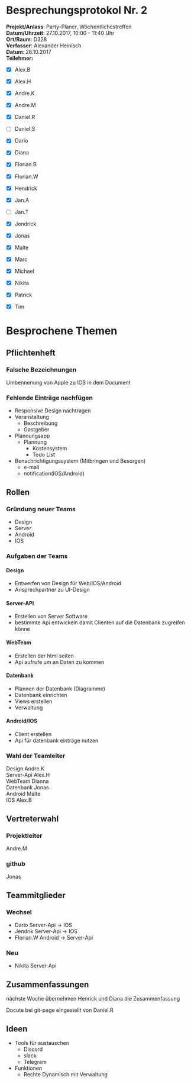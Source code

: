 # Besprechungsprotokol Nr. 2

**Projekt/Anlass**: Party-Planer, Wöchentlichestreffen  
**Datum/Uhrzeit**: 27.10.2017, 10:00 - 11:40 Uhr  
**Ort/Raum**: D328  
**Verfasser**: Alexander Heinisch  
**Datum**: 26.10.2017  
**Teilehmer:**

- [x] Alex.B
- [x] Alex.H
- [x] Andre.K
- [x] Andre.M
- [x] Daniel.R
- [ ] Daniel.S
- [x] Dario
- [x] Diana
- [x] Florian.B
- [x] Florian.W
- [x] Hendrick
- [x] Jan.A
- [ ] Jan.T
- [x] Jendrick
- [x] Jonas
- [x] Malte
- [x] Marc
- [x] Michael
- [x] Nikita
- [x] Patrick
- [x] Tim


# Besprochene Themen

## Pflichtenheft

### Falsche Bezeichnungen
Umbennenung von Apple zu IOS in dem Document


### Fehlende Einträge nachfügen
- Responsive Design nachtragen
- Veranstaltung
  - Beschreibung
  - Gastgeber
- Plannungsapp
  - Plannung
    - Kostensystem
    - Todo List
- Benachrichtigungssystem (Mitbringen und Besorgen)
  - e-mail
  - notification(IOS/Android)

## Rollen
### Gründung neuer Teams
- Design
- Server
- Android
- IOS

### Aufgaben der Teams

#### Design

- Entwerfen von Design für Web/IOS/Android
- Ansprechpartner zu UI-Design

#### Server-API

- Erstellen von Server Software
- bestimmte Api entwickeln damit Clienten auf die Datenbank zugreifen könne

#### WebTeam

- Erstellen der html seiten
- Api aufrufe um an Daten zu kommen

#### Datenbank

- Plannen der Datenbank (Diagramme)
- Datenbank einrichten
- Views erstellen
- Verwaltung

#### Android/IOS

- Client erstellen
- Api für datenbank einträge nutzen

### Wahl der Teamleiter

Design		Andre.K  
Server-Api	Alex.H  
WebTeam	Dianna  
Datenbank	Jonas  
Android		Malte  
IOS			Alex.B  

## Vertreterwahl

### Projektleiter

Andre.M

### github

Jonas

## Teammitglieder

### Wechsel

- Dario Server-Api -> IOS
- Jendrik Server-Api -> IOS
- Florian.W Android -> Server-Api

### Neu

- Nikita Server-Api

## Zusammenfassungen

nächste Woche übernehmen Henrick und Diana die Zusammenfassung

Docute bei git-page eingestellt von Daniel.R

## Ideen

- Tools für austauschen
  - Discord
  - slack
  - Telegram
- Funktionen 
  - Rechte Dynamisch mit Verwaltung

